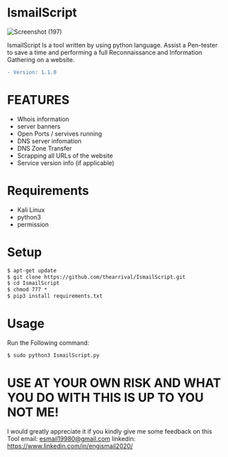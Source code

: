 # IsmailScript

![Screenshot (197)](https://user-images.githubusercontent.com/27915465/96512825-5b6e1200-1261-11eb-9ef0-f9406e99887b.png)

IsmailScript Is a tool written by using python language. Assist a Pen-tester to save a time and performing a full Reconnaissance and Information Gathering on a website.

```diff
- Version: 1.1.0
```


# FEATURES


- Whois information
- server banners
- Open Ports / servives running
- DNS server infomation
- DNS Zone Transfer
- Scrapping all URLs of the website
- Service version info (if applicable)

# Requirements

- Kali Linux
- python3
- permission

# Setup

```diff
$ apt-get update
$ git clone https://github.com/thearrival/IsmailScript.git
$ cd IsmailScript
$ chmod 777 *
$ pip3 install requirements.txt
```

# Usage 

Run the Following command:
```diff
$ sudo python3 IsmailScript.py 
```




# USE AT YOUR OWN RISK AND WHAT YOU DO WITH THIS IS UP TO YOU NOT ME!


I would greatly appreciate it if you kindly give me some feedback on this Tool 
email:      esmail19980@gmail.com
linkedin:   https://www.linkedin.com/in/engismail2020/
